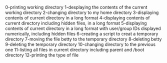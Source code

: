 0-printing working directory
1-desplaying the contents of the current working directory
2-changing directory to my home directory
3-displaying contents of current directory in a long format
4-displaying contents of current directory including hidden files, in a long format
5-displaying contents of current directory in a long format with user/group IDs displayed numerically, including hidden files
6-creating a script to creat a temporary directory
7-moving the file betty to the temporary directory
8-deleting betty
9-deleting the temporary directory
10-changing directory to the previous one
11-listing all files in current directory including parent and /boot directory
12-printing the type of file
